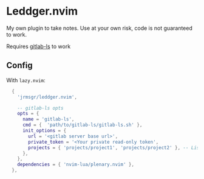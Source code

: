 # Leddger.nvim

My own plugin to take notes. Use at your own risk, code is not guaranteed to work.

Requires [gitlab-ls](https://github.com/jrmsgr/gitlab-ls) to work

## Config

With `lazy.nvim`:

```lua
  {
    'jrmsgr/leddger.nvim',

    -- gitlab-ls opts
    opts = {
      name = 'gitlab-ls',
      cmd = {  'path/to/gitlab-ls/gitlab-ls.sh' },
      init_options = {
        url = '<gitlab server base url>',
        private_token = '<Your private read-only token',
        projects = { 'projects/project1', 'projects/project2' }, -- List of projects to fetch
      },
    },
    dependencies = { 'nvim-lua/plenary.nvim' },
  },
```
